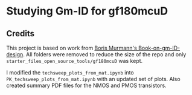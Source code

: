 # Studying Gm-ID for gf180mcuD


## Credits

This project is based on work from [Boris Murmann's Book-on-gm-ID-design](https://github.com/bmurmann/Book-on-gm-ID-design). All folders were removed to reduce the size of the repo and only `starter_files_open_source_tools/gf180mcuD` was kept. 

I modified the `techsweep_plots_from_mat.ipynb` into `PK_techsweep_plots_from_mat.ipynb` with an updated set of plots. Also created summary PDF files for the NMOS and PMOS transistors. 

